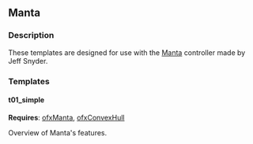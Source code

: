 ## Manta

### Description

These templates are designed for use with the [Manta](http://www.snyderphonics.com/products.htm) controller made by Jeff Snyder.


### Templates

#### t01_simple

**Requires**: [ofxManta](github.com/genekogan/ofxManta), [ofxConvexHull](https://github.com/genekogan/ofxConvexHull)

Overview of Manta's features.


